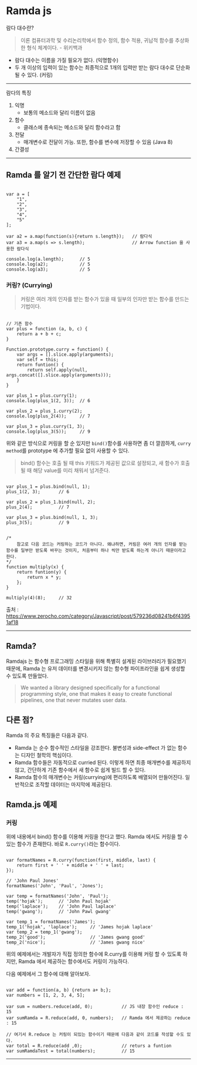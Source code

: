 # Ramda js

람다 대수란?
> 이론 컴퓨터과학 및 수리논리학에서 함수 정의, 함수 적용, 귀납적 함수를 추상화한 형식 체계이다. - 위키백과

- 람다 대수는 이름을 가질 필요가 없다. (익명함수)
- 두 개 이상의 입력이 있는 함수는 최종적으로 1개의 입력만 받는 람다 대수로 단순화 될 수 있다. (커링)

--- 

람다의 특징
1. 익명
    - 보통의 메소드와 달리 이름이 없음
2. 함수
    - 클래스에 종속되는 메소드와 달리 함수라고 함
3. 전달
    - 매개변수로 전달이 가능. 또한, 함수를 변수에 저장할 수 있음 (Java 8)
4. 간결성

---

## Ramda 를 알기 전 간단한 람다 예제
<pre><code>
var a = [
    "1",
    "2",
    "3",
    "4",
    "5"
];

var a2 = a.map(function(s){return s.length});   // 람다식
var a3 = a.map(s => s.length);                  // Arrow function 을 사용한 람다식

console.log(a.length);      // 5
console.log(a2);            // 5
console.log(a3);            // 5
</code></pre>

### 커링? (Currying)
> 커링은 여러 개의 인자를 받는 함수가 있을 때 일부의 인자만 받는 함수를 만드는 기법이다.
<pre><code>
// 기존 함수
var plus = function (a, b, c) {
    return a + b + c;
}

Function.prototype.curry = function() {
    var args = [].slice.apply(arguments);
    var self = this;
    return funtion() {
        return self.apply(null, args.concat([].slice.apply(arguments)));
    }
}

var plus_1 = plus.curry(1);
console.log(plus_1(2, 3));  // 6

var plus_2 = plus_1.curry(2);
console.log(plus_2(4));     // 7

var plus_3 = plus.curry(1, 3);
console.log(plus_3(5));     // 9
</code></pre>

위와 같은 방식으로 커링을 할 순 있지만 <code>bind()</code>함수를 사용하면 좀 더 깔끔하게, <code>curry method</code>를 prototype 에 추가할 필요 없이 사용할 수 있다.  

> bind() 함수는 호출 될 때 this 키워드가 제공된 값으로 설정되고, 새 함수가 호출 될 때 해당 value를 미리 채워서 넘겨준다. 

<pre><code>
var plus_1 = plus.bind(null, 1);
plus_1(2, 3);       // 6

var plus_2 = plus_1.bind(null, 2);
plus_2(4);          // 7

var plus_3 = plus.bind(null, 1, 3);
plus_3(5);          // 9
</code></pre>

<pre><code>
/*
    참고로 다음 코드는 커링하는 코드가 아니다. 왜냐하면, 커링은 여러 개의 인자를 받는 함수를 일부만 받도록 바꾸는 것이지, 처음부터 하나 씩만 받도록 하는게 아니기 때문이라고 한다.
*/
function multiply(x) {
    return funtion(y) {
        return x * y;
    };
}

multiply(4)(8);     // 32
</code></pre>

출처 : https://www.zerocho.com/category/Javascript/post/579236d08241b6f43951af18

--- 

## Ramda?
Ramdajs 는 함수형 프로그래밍 스타일을 위해 특별히 설계된 라이브러리가 필요했기 때문에, Ramda 는 유저 데이터를 변경시키지 않는 함수형 파이프라인을 쉽게 생성할 수 있도록 만들었다.
> We wanted a library designed specifically for a functional programming style, one that makes it easy to create functional pipelines, one that never mutates user data.


## 다른 점?
Ramda 의 주요 특징들은 다음과 같다. 
 - Ramda 는 순수 함수적인 스타일을 강조한다. 불변성과 side-effect 가 없는 함수는 디자인 철학의 핵심이다.
 - Ramda 함수들은 자동적으로 curried 된다. 이렇게 하면 최종 매개변수를 제공하지 않고, 간단하게 기존 함수에서 새 함수로 쉽게 빌드 할 수 있다.
 - Ramda 함수의 매개변수는 커링(currying)에 편리하도록 배열되어 만들어진다. 일반적으로 조작할 데이터는 마지막에 제공된다.


 ## Ramda.js 예제

 ### 커링
위에 내용에서 bind() 함수를 이용해 커링을 한다고 했다. Ramda 에서도 커링을 할 수 있는 함수가 존재한다. 바로 <code>R.curry()</code>라는 함수이다.

<pre><code>
var formatNames = R.curry(function(first, middle, last) {
    return first + ' ' + middle + ' ' + last;
});

// 'John Paul Jones'
formatNames('John', 'Paul', 'Jones');   

var temp = formatNames('John', 'Paul');
temp('hojak');      // 'John Paul hojak'
temp('laplace');    // 'John Paul laplace'
temp('gwang');      // 'John Pawl gwang'

var temp_1 = formatNames('James');
temp_1('hojak', 'laplace');     // 'James hojak laplace'
var temp_2 = temp_1('gwang');   
temp_2('good');                 // 'James gwang good'
temp_2('nice');                 // 'James gwang nice'
</code></pre>

위의 예제에서는 개발자가 직접 정의한 함수에 R.curry를 이용해 커링 할 수 있도록 하지만, Ramda 에서 제공하는 함수에서도 커링이 가능하다.   

다음 예제에서 그 함수에 대해 알아보자.

<pre><code>
var add = function(a, b) {return a+ b;};
var numbers = [1, 2, 3, 4, 5];

var sum = numbers.reduce(add, 0);           // JS 내장 함수인 reduce : 15
var sumRamda = R.reduce(add, 0, numbers);   // Ramda 에서 제공하는 reduce : 15

// 여기서 R.reduce 는 커링이 되있는 함수이기 때문에 다음과 같이 코드를 작성할 수도 있다.
var total = R.reduce(add ,0);               // returs a funtion
var sumRamdaTest = total(numbers);          // 15
</code></pre>
---
 